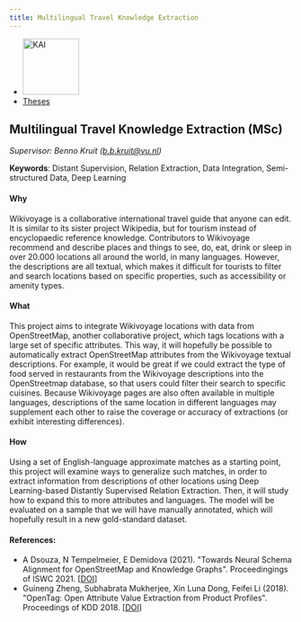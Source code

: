```yaml
---
title: Multilingual Travel Knowledge Extraction
---
```


<nav><ul>
    <li><a href="https://kai.cs.vu.nl/"> <img src="../../images/logos/KAI_logo_small_transp.png" alt="KAI" width="100"/></a></li>
    <li><a href="https://kai.cs.vu.nl/theses/">Theses</a></li>
</ul></nav>

## Multilingual Travel Knowledge Extraction (MSc)
*Supervisor: Benno Kruit (b.b.kruit@vu.nl)*

**Keywords**: Distant Supervision, Relation Extraction, Data Integration, Semi-structured Data, Deep Learning


#### Why
Wikivoyage is a collaborative international travel guide that anyone can edit. It is similar to its sister project Wikipedia, but for tourism instead of encyclopaedic reference knowledge. Contributors to Wikivoyage recommend and describe places and things to see, do, eat, drink or sleep in over 20.000 locations all around the world, in many languages. However, the descriptions are all textual, which makes it difficult for tourists to filter and search locations based on specific properties, such as accessibility or amenity types.

#### What
This project aims to integrate Wikivoyage locations with data from OpenStreetMap, another collaborative project, which tags locations with a large set of specific attributes. This way, it will hopefully be possible to automatically extract OpenStreetMap attributes from the Wikivoyage textual descriptions. For example, it would be great if we could extract the type of food served in restaurants from the Wikivoyage descriptions into the OpenStreetmap database, so that users could filter their search to specific cuisines. Because Wikivoyage pages are also often available in multiple languages, descriptions of the same location in different languages may supplement each other to raise the coverage or accuracy of extractions (or exhibit interesting differences).

#### How 
Using a set of English-language approximate matches as a starting point, this project will examine ways to generalize such matches, in order to extract information from descriptions of other locations using Deep Learning-based Distantly Supervised Relation Extraction. Then, it will study how to expand this to more attributes and languages. The model will be evaluated on a sample that we will have manually annotated, which will hopefully result in a new gold-standard dataset.

#### References:
- A Dsouza, N Tempelmeier, E Demidova (2021). "Towards Neural Schema Alignment for OpenStreetMap and Knowledge Graphs". Proceedingings of ISWC 2021. [<a href="https://link.springer.com/chapter/10.1007/978-3-030-88361-4_4">DOI</a>]
- Guineng Zheng, Subhabrata Mukherjee, Xin Luna Dong, Feifei Li (2018). "OpenTag: Open Attribute Value Extraction from Product Profiles". Proceedings of KDD 2018. [<a href="https://arxiv.org/pdf/1806.01264">DOI</a>]

